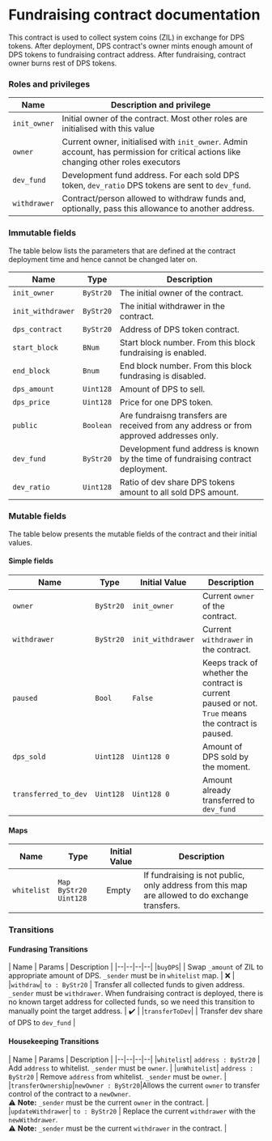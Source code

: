 # Fundraising contract documentation

This contract is used to collect system coins (ZIL) in exchange for DPS tokens.
After deployment, DPS contract's owner mints enough amount of DPS tokens to fundraising contract address.
After fundraising, contract owner burns rest of DPS tokens.

### Roles and privileges

| Name | Description and privilege |
|--|--|
| `init_owner`      | Initial owner of the contract. Most other roles are initialised with this value |
| `owner`           | Current owner, initialised with `init_owner`. Admin account, has permission for critical actions like changing other roles executors |
| `dev_fund`        | Development fund address. For each sold DPS token, `dev_ratio` DPS tokens are sent to `dev_fund`. |
| `withdrawer`      | Contract/person allowed to withdraw funds and, optionally, pass this allowance to another address. |

### Immutable fields

The table below lists the parameters that are defined at the contract deployment time and hence cannot be changed later on.

| Name | Type | Description |
|--|--|--|
|`init_owner`   | `ByStr20` | The initial owner of the contract. |
|`init_withdrawer`|`ByStr20`| The initial withdrawer in the contract. |
|`dps_contract` | `ByStr20` | Address of DPS token contract. |
|`start_block`  | `BNum`    | Start block number. From this block fundraising is enabled. |
|`end_block`    | `Bnum`    | End block number. From this block fundrasing is disabled. |
|`dps_amount`   | `Uint128` | Amount of DPS to sell. |
|`dps_price`    | `Uint128` | Price for one DPS token. |
|`public`       | `Boolean` | Are fundraisng transfers are received from any address or from approved addresses only. |
|`dev_fund`     | `ByStr20` | Development fund address is known by the time of fundraising contract deployment. |
|`dev_ratio`    | `Uint128` | Ratio of dev share DPS tokens amount to all sold DPS amount.

### Mutable fields

The table below presents the mutable fields of the contract and their initial values.

#### Simple fields

| Name | Type | Initial Value |Description |
|--|--|--|--|
|`owner`        | `ByStr20` | `init_owner`  | Current `owner` of the contract. |
|`withdrawer`   | `ByStr20` | `init_withdrawer` | Current `withdrawer` in the contract. |
|`paused`       | `Bool`    | `False`       | Keeps track of whether the contract is current paused or not. `True` means the contract is paused. |
|`dps_sold`     | `Uint128` | `Uint128 0`  | Amount of DPS sold by the moment. |
|`transferred_to_dev`| `Uint128` | `Uint128 0` | Amount already transferred to `dev_fund` |

#### Maps

| Name | Type | Initial Value |Description |
|--|--|--|--|
|`whitelist`          | `Map ByStr20 Uint128` | Empty | If fundraising is not public, only address from this map are allowed to do exchange transfers. |

### Transitions

#### Fundrasing Transitions
| Name | Params | Description |
|--|--|--|--|
|`buyDPS`|        | Swap `_amount` of ZIL to appropriate amount of DPS. `_sender` must be in `whitelist` map. | :x: |
|`withdraw`| `to : ByStr20` | Transfer all collected funds to given address. `_sender` must be `withdrawer`. When fundraising contract is deployed, there is no known target address for collected funds, so we need this transition to manually point the target address. | :heavy_check_mark: |
|`transferToDev`|  | Transfer dev share of DPS to `dev_fund` |

#### Housekeeping Transitions

| Name | Params | Description |
|--|--|--|--|
|`whitelist`| `address : ByStr20` | Add `address` to whitelist. `_sender` must be `owner`. |
|`unWhitelist`| `address : ByStr20` | Remove `address` from whitelist. `_sender` must be `owner`. |
|`transferOwnership`|`newOwner : ByStr20`|Allows the current `owner` to transfer control of the contract to a `newOwner`. <br>  :warning: **Note:** `_sender` must be the current `owner` in the contract.  |
|`updateWithdrawer`| `to : ByStr20` | Replace the current `withdrawer` with the `newWithdrawer`. <br>  :warning: **Note:** `_sender` must be the current `withdrawer` in the contract. |
